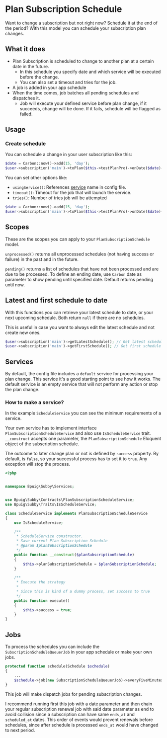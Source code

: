 # Plan Subscription Schedule

Want to change a subscription but not right now? Schedule it at the end of the period? With this model you can
schedule your subscription plan changes.

## What it does

- Plan Subscription is scheduled to change to another plan at a certain date in the future.
    * In this schedule you specify date and which service will be executed before the change.
    * You can also set a timeout and tries for the job.
- A job is added in your app schedule
- When the time comes, job batches all pending schedules and dispatches it.
    * Job will execute your defined service before plan change, if it succeeds, change will be done. If it fails,
      schedule will be flagged as failed.

## Usage

### Create schedule

You can schedule a change in your user subscription like this:

```php
$date = Carbon::now()->add(15, 'day');
$user->subscription('main')->toPlan($this->testPlanPro)->onDate($date)->setSchedule();
```

You can set other options like:

- `usingService()`: References [service](#services) name in config file.
- `timeout()`: Timeout for the job that will launch the service.
- `tries()`: Number of tries job will be attempted

```php
$date = Carbon::now()->add(15, 'day');
$user->subscription('main')->toPlan($this->testPlanPro)->onDate($date)->usingService('default')->tries(2)->timeout(200)->setSchedule();
```

## Scopes

These are the scopes you can apply to your `PlanSubscriptionSchedule` model.

`unprocessed()` returns all unprocessed schedules (not having success or failure) in the past and in the future.

`pending()` returns a list of schedules that have not been processed and are due to be processed. To define an ending
date, use `Carbon` date as parameter to show pending until specified date. Default returns pending until now.

## Latest and first schedule to date
With this functions you can retrieve your latest schedule to date, or your next upcoming schedule. Both return `null` if
there are no schedules. 

This is useful in case you want to always edit the latest schedule and not create new ones.
```php 
$user->subscription('main')->getLatestSchedule(); // Get latest schedule before date (now() or parameter with date)
$user->subscription('main')->getFirstSchedule(); // Get first schedule after date (now() or parameter with date)
```

## Services

By default, the config file includes a `default` service for processing your plan change. This service it's a good
starting point to see how it works. The default service is an empty service that will not perform any action or stop the
plan change.

### How to make a service?

In the example `ScheduleService` you can see the minimum requirements of a service.

Your own service has to implement interface `PlanSubscriptionScheduleService` and also use `IsScheduleService`
trait. `__construct` accepts one parameter, the `PlanSubscriptionSchedule` Eloquent object of the subscription schedule.

The outcome to later change plan or not is defined by `success` property. By default, is `false`, so your successful
process has to set it to `true`. Any exception will stop the process.

```php
<?php


namespace Bpuig\Subby\Services;


use Bpuig\Subby\Contracts\PlanSubscriptionScheduleService;
use Bpuig\Subby\Traits\IsScheduleService;

class ScheduleService implements PlanSubscriptionScheduleService
{
    use IsScheduleService;

    /**
     * ScheduleService constructor.
     * Save current Plan Subscription Schedule
     * @param $planSubscriptionSchedule
     */
    public function __construct($planSubscriptionSchedule)
    {
        $this->planSubscriptionSchedule = $planSubscriptionSchedule;
    }

    /**
     * Execute the strategy
     *
     * Since this is kind of a dummy process, set success to true
     */
    public function execute()
    {
        $this->success = true;
    }
}
```

## Jobs

To process the schedules you can include the `SubscriptionScheduleQueuerJob` in your app schedule or make your own jobs.

```php
protected function schedule(Schedule $schedule)
{
    ...
    $schedule->job(new SubscriptionScheduleQueuerJob)->everyFiveMinutes();
}
```

This job will make dispatch jobs for pending subscription changes.

I recommend running first this job with a date parameter and then chain your regular subscription renewal job with said
date parameter as end to avoid collision since a subscription can have same `ends_at` and `scheduled_at` dates. This
order of events would prevent renewals before schedules, since after schedule is processed `ends_at` would have changed
to next period.

